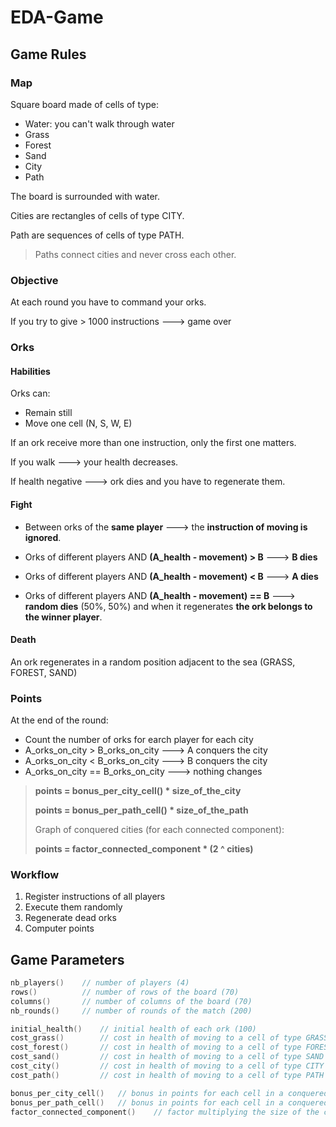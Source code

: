 # EDA-Game

## Game Rules

### Map

Square board made of cells of type:

- Water: you can't walk through water
- Grass
- Forest
- Sand
- City
- Path

The board is surrounded with water.

Cities are rectangles of cells of type CITY.

Path are sequences of cells of type PATH.

> Paths connect cities and never cross each other.

### Objective

At each round you have to command your orks.

If you try to give > 1000 instructions ---> game over

### Orks

#### Habilities

Orks can:

- Remain still
- Move one cell (N, S, W, E)

If an ork receive more than one instruction, only the first one matters.

If you walk ---> your health decreases.

If health negative ---> ork dies and you have to regenerate them.

#### Fight

- Between orks of the **same player** ---> the **instruction of moving is ignored**.


- Orks of different players AND **(A_health - movement) > B** ---> **B dies**
- Orks of different players AND **(A_health - movement) < B** ---> **A dies**
- Orks of different players AND **(A_health - movement) == B** ---> **random dies** (50%, 50%) and when it regenerates **the ork belongs to the winner player**.

#### Death

An ork regenerates in a random position adjacent to the sea (GRASS, FOREST, SAND)

### Points

At the end of the round:

- Count the number of orks for earch player for each city
- A_orks_on_city > B_orks_on_city ---> A conquers the city
- A_orks_on_city < B_orks_on_city ---> B conquers the city
- A_orks_on_city == B_orks_on_city ---> nothing changes

> **points = bonus_per_city_cell() * size_of_the_city**
>
> **points = bonus_per_path_cell() * size_of_the_path**
>
>
> Graph of conquered cities (for each connected component):
>
> **points = factor_connected_component * (2 ^ cities)**

### Workflow

1. Register instructions of all players
2. Execute them randomly
3. Regenerate dead orks
4. Computer points

## Game Parameters

```cpp
nb_players()    // number of players (4)
rows()          // number of rows of the board (70)
columns()       // number of columns of the board (70)
nb_rounds()     // number of rounds of the match (200)

initial_health()    // initial health of each ork (100)
cost_grass()        // cost in health of moving to a cell of type GRASS (1)
cost_forest()       // cost in health of moving to a cell of type FOREST (2)
cost_sand()         // cost in health of moving to a cell of type SAND (3)
cost_city()         // cost in health of moving to a cell of type CITY (0)
cost_path()         // cost in health of moving to a cell of type PATH (0)

bonus_per_city_cell()   // bonus in points for each cell in a conquered city (1)
bonus_per_path_cell()   // bonus in points for each cell in a conquered path (1)
factor_connected_component()    // factor multiplying the size of the connected components (2)
```
